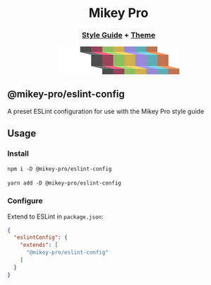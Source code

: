 <div width="100%" align="center">
  <h1>
    <b>Mikey Pro</b>
  </h1>
  <h3>
    <a href="https://github.com/mikey-pro/style-guide">Style Guide</a>
    +
    <a href="https://github.com/mikey-pro/theme">Theme</a>
  </h3>
  <a href="https://github.com/mikey-pro">
    <img src="mikey-pro-logo.png" style="width: 275px" alt="Mikey Pro Logo" />
  </a>
  <br />
</div>

## **@mikey-pro/eslint-config**

A preset ESLint configuration for use with the Mikey Pro style guide

## Usage

### Install

```shell
npm i -D @mikey-pro/eslint-config

yarn add -D @mikey-pro/eslint-config
```

### Configure

Extend to ESLint in `package.json`:

```json
{
  "eslintConfig": {
    "extends": [
      "@mikey-pro/eslint-config"
    ]
  }
}
```
